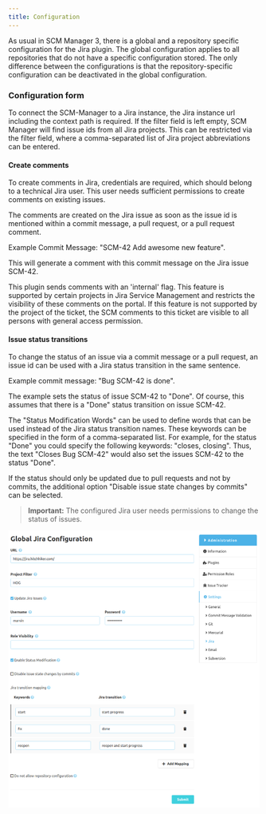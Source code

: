 ```yaml
---
title: Configuration
---
```


As usual in SCM Manager 3, there is a global and a repository specific configuration for the Jira plugin.
The global configuration applies to all repositories that do not have a specific configuration stored.
The only difference between the configurations is that the repository-specific configuration can be deactivated in the global configuration.

### Configuration form
To connect the SCM-Manager to a Jira instance, the Jira instance url including the context path is required.
If the filter field is left empty, SCM Manager will find issue ids from all Jira projects.
This can be restricted via the filter field, where a comma-separated list of Jira project abbreviations can be entered.

#### Create comments
To create comments in Jira, credentials are required, which should belong to a technical Jira user.
This user needs sufficient permissions to create comments on existing issues.

The comments are created on the Jira issue as soon as the issue id is mentioned within a commit message, a pull request,
or a pull request comment.

Example Commit Message: "SCM-42 Add awesome new feature".

This will generate a comment with this commit message on the Jira issue SCM-42.

This plugin sends comments with an 'internal' flag. This feature is supported by certain projects in Jira Service Management
and restricts the visibility of these comments on the portal. If this feature is not supported by the project of the ticket, 
the SCM comments to this ticket are visible to all persons with general access permission.

#### Issue status transitions
To change the status of an issue via a commit message or a pull request,
an issue id can be used with a Jira status transition in the same sentence.

Example commit message: "Bug SCM-42 is done".

The example sets the status of issue SCM-42 to "Done".
Of course, this assumes that there is a "Done" status transition on issue SCM-42.

The "Status Modification Words" can be used to define words that can be used instead of the Jira status transition names.
These keywords can be specified in the form of a comma-separated list.
For example, for the status "Done" you could specify the following keywords: "closes, closing".
Thus, the text "Closes Bug SCM-42" would also set the issues SCM-42 to the status "Done".

If the status should only be updated due to pull requests and not by commits, the additional option "Disable issue
state changes by commits" can be selected.

> **Important:** The configured Jira user needs permissions to change the status of issues.

![Jira Configuration](assets/config.png)
